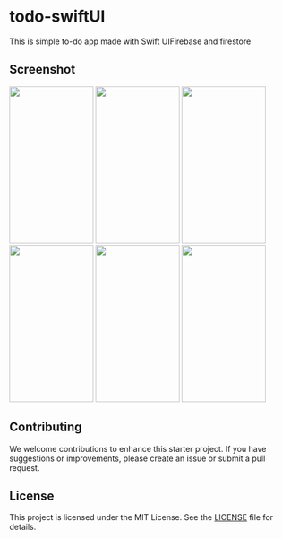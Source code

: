 # todo-swiftUI

This is simple to-do app made with Swift UIFirebase and firestore


## Screenshot
<img src="https://github.com/KasunHasanga/todo-swiftUI/assets/44415252/5e03a446-bf50-4a0d-ab47-db7d185f3a79" width="150" height="280">
<img src="https://github.com/KasunHasanga/todo-swiftUI/assets/44415252/e848f969-5a3b-468a-8b7f-f433d570f9eb" width="150" height="280">
<img src="https://github.com/KasunHasanga/todo-swiftUI/assets/44415252/7789db88-bc8b-4186-b6d3-b69551c29429" width="150" height="280">
<img src="https://github.com/KasunHasanga/todo-swiftUI/assets/44415252/60bb4849-1f81-4296-a91e-ce1397348b25" width="150" height="280">
<img src="https://github.com/KasunHasanga/todo-swiftUI/assets/44415252/0f2ce90a-6c95-41a0-a046-2226f08683a6" width="150" height="280">
<img src="https://github.com/KasunHasanga/todo-swiftUI/assets/44415252/b2340ae6-7085-4ca7-a153-11ec8a987943" width="150" height="280">



## Contributing

We welcome contributions to enhance this starter project. If you have suggestions or improvements, please create an issue or submit a pull request.

## License

This project is licensed under the MIT License. See the [LICENSE](LICENSE) file for details.
